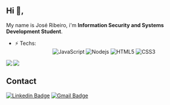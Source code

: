 <!-- # Luiz Fernando 

[![Linkedin Badge](https://img.shields.io/badge/-LinkedIn-blue?style=flat-square&logo=Linkedin&logoColor=white&link=https://www.linkedin.com/in/nome/)](https://www.linkedin.com/in/nome/)
[![Gmail Badge](https://img.shields.io/badge/-Gmail-c14438?style=flat-square&logo=Gmail&logoColor=white&link=mailto:nome@gmail.com)](mailto:nome@gmail.com)

Hi! Welcome to my profile 😄

I'm an statistics student at Universidade Federal Fluminense.

My interests span R, Python, Data Science, Machine Learning, Statistics, Read and Music.

Feel free to see my repositories here on github. :octocat:

 -->
## Hi 👋, 
My name is José Ribeiro, i'm **Information Security and Systems Development Student**. 

-  ⚡ Techs: <div align="center"> ![JavaScript](https://img.shields.io/badge/-JavaScript-%23F7DF1C?style=flat-square&logo=javascript&logoColor=000000&labelColor=%23F7DF1C&color=%23FFCE5A) ![Nodejs](https://img.shields.io/badge/-Nodejs-black?style=flat-square&logo=Node.js) ![HTML5](https://img.shields.io/badge/-HTML5-%23E44D27?style=flat-square&logo=html5&logoColor=ffffff) ![CSS3](https://img.shields.io/badge/-CSS3-%231572B6?style=flat-square&logo=css3)

<a href="https://github.com/cjhota/github-readme-stats">
  <img align="center" src="https://github-readme-stats.vercel.app/api?username=cjhota&show_icons=true&theme=dracula" />
</a>
<a href="https://github.com/cjhota/convoychat">
  <img align="left" src="https://github-readme-stats.vercel.app/api/top-langs/?username=cjhota&theme=dracula" />
</a>

 
 
## Contact
[![Linkedin Badge](https://img.shields.io/badge/-José_Ribeiro-blue?style=flat-square&logo=Linkedin&logoColor=white&link=https://www.linkedin.com/in/josekcarvalho/)](https://www.linkedin.com/in/josekcarvalho/)
[![Gmail Badge](https://img.shields.io/badge/-joseribeirocsr@gmail.com-c14438?style=flat-square&logo=Mail.Ru&logoColor=white&link=mailto:joseribeirocsr@gmail.com)](mailto:joseribeirocsr@gmail.com)
